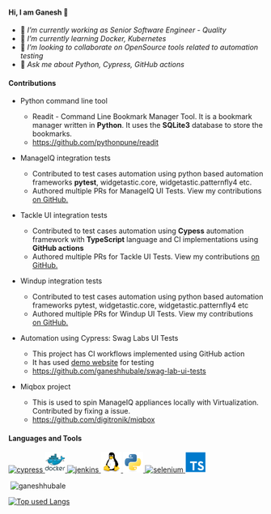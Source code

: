 #### Hi, I am Ganesh 👋

<!--
**ganeshhubale/ganeshhubale** is a ✨ _special_ ✨ repository because its `README.md` (this file) appears on your GitHub profile.

Here are some ideas to get you started:
- 😄 Pronouns: ...
- ⚡ Fun fact: ...
- 📫 How to reach me: [![Linkedin Badge](https://img.shields.io/badge/-ganesh-hubale-a87ab5113?style=flat&labelColor=0e76a8&logo=linkedin&logoColor=white)][linkedin]
-->


- 🔭 *I’m currently working as Senior Software Engineer - Quality*
- 🌱 *I’m currently learning Docker, Kubernetes*
- 👯 *I’m looking to collaborate on OpenSource tools related to automation testing*
- 💬 *Ask me about Python, Cypress, GitHub actions*

#### Contributions
* Python command line tool
   - Readit - Command Line Bookmark Manager Tool. It is a bookmark manager written in **Python**. It uses the **SQLite3** database to store the bookmarks.
   - https://github.com/pythonpune/readit

* ManageIQ integration tests
   - Contributed to test cases automation using python based automation frameworks **pytest**, widgetastic.core, widgetastic.patternfly4 etc.
   - Authored multiple PRs for ManageIQ UI Tests. View my contributions [on GitHub.](https://github.com/ManageIQ/integration_tests/pulls?q=is%3Apr+author%3Aganeshhubale+is%3Aclosed)

* Tackle UI integration tests
   - Contributed to test cases automation using **Cypess** automation framework with **TypeScript** language and CI implementations using **GitHub actions**
   - Authored multiple PRs for Tackle UI Tests. View my contributions [on GitHub.](https://github.com/konveyor/tackle-ui-tests/pulls?q=is%3Apr+is%3Aclosed+author%3Aganeshhubale)

* Windup integration tests
   - Contributed to test cases automation using python based automation frameworks pytest, widgetastic.core, widgetastic.patternfly4 etc
   - Authored multiple PRs for Windup UI Tests. View my contributions [on GitHub.](https://github.com/windup/windup_integration_test/pulls?q=is%3Apr+is%3Aclosed+author%3Aganeshhubale)

* Automation using Cypress: Swag Labs UI Tests
   - This project has CI workflows implemented using GitHub action
   - It has used [demo website](https://www.saucedemo.com/inventory.html) for testing
   - https://github.com/ganeshhubale/swag-lab-ui-tests

* Miqbox project 
   - This is used to spin ManageIQ appliances locally with Virtualization. Contributed by fixing a issue.
   - https://github.com/digitronik/miqbox

#### Languages and Tools
<p align="left"> <a href="https://www.cypress.io" target="_blank"> <img src="https://raw.githubusercontent.com/simple-icons/simple-icons/6e46ec1fc23b60c8fd0d2f2ff46db82e16dbd75f/icons/cypress.svg" alt="cypress" width="40" height="40"/> </a> <a href="https://www.docker.com/" target="_blank"> <img src="https://raw.githubusercontent.com/devicons/devicon/master/icons/docker/docker-original-wordmark.svg" alt="docker" width="40" height="40"/> </a> <a href="https://www.jenkins.io" target="_blank"> <img src="https://www.vectorlogo.zone/logos/jenkins/jenkins-icon.svg" alt="jenkins" width="40" height="40"/> </a> <a href="https://www.linux.org/" target="_blank"> <img src="https://raw.githubusercontent.com/devicons/devicon/master/icons/linux/linux-original.svg" alt="linux" width="40" height="40"/> </a> <a href="https://www.python.org" target="_blank"> <img src="https://raw.githubusercontent.com/devicons/devicon/master/icons/python/python-original.svg" alt="python" width="40" height="40"/> </a> <a href="https://www.selenium.dev" target="_blank"> <img src="https://raw.githubusercontent.com/detain/svg-logos/780f25886640cef088af994181646db2f6b1a3f8/svg/selenium-logo.svg" alt="selenium" width="40" height="40"/> </a> <a href="https://www.typescriptlang.org/" target="_blank"> <img src="https://raw.githubusercontent.com/devicons/devicon/master/icons/typescript/typescript-original.svg" alt="typescript" width="40" height="40"/> </a> </p>

<p>&nbsp;<img align="center" src="https://github-readme-stats.vercel.app/api?username=ganeshhubale&show_icons=true&locale=en" alt="ganeshhubale" /></p>

[![Top used Langs](https://github-readme-stats.vercel.app/api/top-langs/?username=ganeshhubale&layout=compact&theme=tokyonight)](https://github.com/ganeshhubale/)
